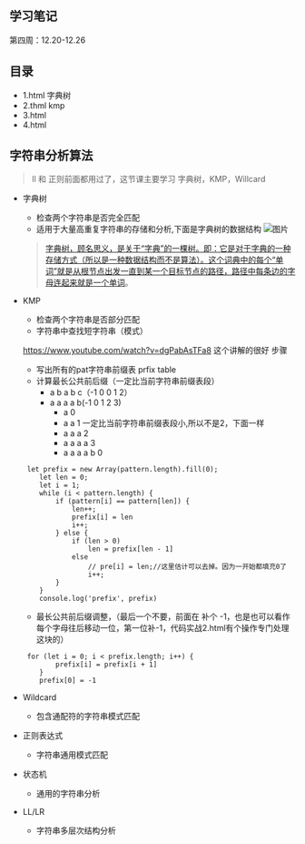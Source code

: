 ## 学习笔记
第四周：12.20-12.26

## 目录
- 1.html  字典树
- 2.thml  kmp 
- 3.html  
- 4.html 

## 字符串分析算法
> ll 和 正则前面都用过了，这节课主要学习 字典树，KMP，Willcard
- 字典树
    - 检查两个字符串是否完全匹配
    - 适用于大量高重复字符串的存储和分析,下面是字典树的数据结构
    ![图片](https://static01.imgkr.com/temp/aa9a9c2202cb4806abcbb1788fb04313.png)

    > [字典树，顾名思义，是关于“字典”的一棵树。即：它是对于字典的一种存储方式（所以是一种数据结构而不是算法）。这个词典中的每个“单词”就是从根节点出发一直到某一个目标节点的路径，路径中每条边的字母连起来就是一个单词](https://www.cnblogs.com/fusiwei/p/11972776.html)。
- KMP
    - 检查两个字符串是否部分匹配
    - 字符串中查找短字符串（模式）

    https://www.youtube.com/watch?v=dgPabAsTFa8  这个讲解的很好
    步骤
    - 写出所有的pat字符串前缀表  prfix table  
    - 计算最长公共前后缀（一定比当前字符串前缀表段）  
        - a b a b c（-1 0 0 1 2）
        - a a a a b(-1 0 1 2 3) 
            - a           0
            - a a         1   一定比当前字符串前缀表段小,所以不是2，下面一样
            - a a a       2
            - a a a a     3
            - a a a a b   0 
    ```
     let prefix = new Array(pattern.length).fill(0);
        let len = 0;
        let i = 1;
        while (i < pattern.length) {
            if (pattern[i] == pattern[len]) {
                len++;
                prefix[i] = len
                i++;
            } else {
                if (len > 0)
                    len = prefix[len - 1]
                else
                    // pre[i] = len;//这里估计可以去掉。因为一开始都填充0了
                    i++;
            }
        }
        console.log('prefix', prefix)
    ```
    - 最长公共前后缀调整，（最后一个不要，前面在 补个 -1，也是也可以看作每个字母往后移动一位，第一位补-1，代码实战2.html有个操作专门处理这块的）
    ```
     for (let i = 0; i < prefix.length; i++) {
            prefix[i] = prefix[i + 1]
        }
        prefix[0] = -1
    ```

- Wildcard
    - 包含通配符的字符串模式匹配
- 正则表达式
    - 字符串通用模式匹配
- 状态机
    - 通用的字符串分析
- LL/LR
    - 字符串多层次结构分析
